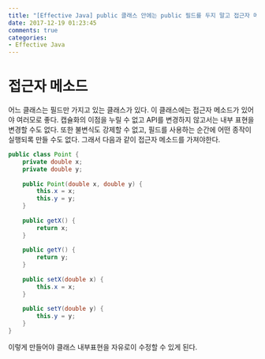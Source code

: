 ```yaml
---
title: "[Effective Java] public 클래스 안에는 public 필드를 두지 말고 접근자 메소드를 사용하라"
date: 2017-12-19 01:23:45
comments: true
categories:
- Effective Java
---
```


# 접근자 메소드
어느 클래스는 필드만 가지고 있는 클래스가 있다. 이 클래스에는 접근자 메소드가 있어야 여러모로 좋다. 캡슐화의 이점을 누릴 수 없고 API를 변경하지 않고서는 내부 표현을 변경할 수도 없다. 또한 불변식도 강제할 수 없고, 필드를 사용하는 순간에 어떤 종작이 실행되록 만들 수도 없다. 그래서 다음과 같이 접근자 메소드를 가져야한다.
```java
public class Point {
	private double x;
    private double y;
    
    public Point(double x, double y) {
    	this.x = x;
        this.y = y;
    }
    
    public getX() {
    	return x;
    }
    
    public getY() {
    	return y;
    }
    
    public setX(double x) {
    	this.x = x;
    }
    
    public setY(double y) {
    	this.y = y;
    }
}
```

이렇게 만들어야 클래스 내부표현을 자유로이 수정할 수 있게 된다.
